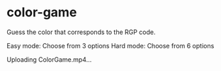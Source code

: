 # color-game

Guess the color that corresponds to the RGP code.

Easy mode: Choose from 3 options
Hard mode: Choose from 6 options

Uploading ColorGame.mp4…

